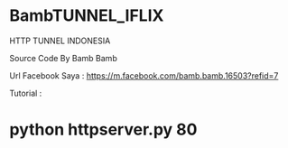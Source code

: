 # BambTUNNEL_IFLIX

HTTP TUNNEL INDONESIA

Source Code By Bamb Bamb

Url Facebook Saya : https://m.facebook.com/bamb.bamb.16503?refid=7

Tutorial :

# python httpserver.py 80


